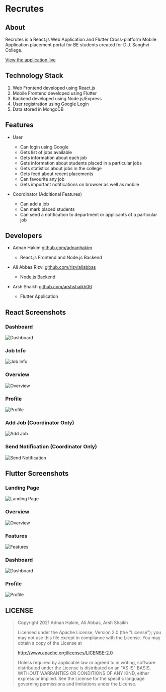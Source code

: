 # Recrutes

## About

Recrutes is a React.js Web Application and Flutter Cross-platform Mobile Application placement portal for BE students created for D.J. Sanghvi College.  

[View the application live](https://recrutes.herokuapp.com/)

## Technology Stack

1. Web Frontend developed using React.js
2. Mobile Frontend developed using Flutter
3. Backend developed using Node.js/Express
4. User registration using Google Login
5. Data stored in MongoDB

## Features

- User
	- Can login using Google
	- Gets list of jobs available 
	- Gets information about each job
	- Gets information about students placed in a particular jobs
	- Gets statistics about jobs in the college
	- Gets feed about recent placements
	- Can favourite any job
	- Gets important notifications on browser as well as mobile

- Coordinator (Additional Features)
	- Can add a job
	- Can mark placed students 
	- Can send a notification to department or applicants of a particular job 

## Developers

-  Adnan Hakim [github.com/adnanhakim](https://github.com/adnanhakim)
   -  React.js Frontend and Node.js Backend

-  Ali Abbas Rizvi [github.com/rizvialiabbas](https://github.com/rizvialiabbas)
   -  Node.js Backend

-  Arsh Shaikh [github.com/arshshaikh06](https://github.com/arshshaikh06)
   -  Flutter Application


## React Screenshots

### Dashboard
![Dashboard](https://i.imgur.com/Z8Qgaoc.png)

### Job Info
![Job Info](https://i.imgur.com/ruWrdgt.png)

### Overview
![Overview](https://i.imgur.com/1KFwfU2.png)

### Profile
![Profile](https://i.imgur.com/RklOniU.png)

### Add Job (Coordinator Only)
![Add Job](https://i.imgur.com/cUHahnI.png)

### Send Notification (Coordinator Only)
![Send Notification](https://i.imgur.com/a2x1C0b.png)

## Flutter Screenshots

### Landing Page
![Landing Page](https://i.imgur.com/wcjW85W.jpg)

### Overview
![Overview](https://i.imgur.com/W6Pxg0H.jpg)

### Features 
![Features](https://i.imgur.com/FTP3x05.jpg)

### Dashboard
![Dashboard](https://i.imgur.com/Ci0Kja1.jpg)

### Profile
![Profile](https://i.imgur.com/f29QaU8.jpg)

## LICENSE

> Copyright 2021 Adnan Hakim, Ali Abbas, Arsh Shaikh
> 
> Licensed under the Apache License, Version 2.0 (the "License"); you may not use this file except in compliance with the License. You may obtain a copy of the License at
>
>  http://www.apache.org/licenses/LICENSE-2.0
>
> Unless required by applicable law or agreed to in writing, software distributed under the License is distributed on an "AS IS" BASIS, WITHOUT WARRANTIES OR CONDITIONS OF ANY KIND, either express or implied. See the License for the specific language governing permissions and limitations under the License.
